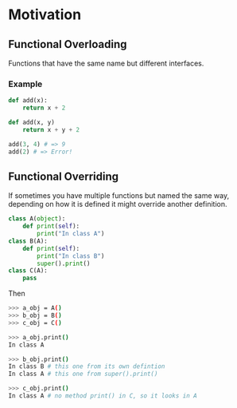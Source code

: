 # Motivation
## Functional Overloading
Functions that have the same name but different interfaces.
### Example
```python 
def add(x):
	return x + 2

def add(x, y)
	return x + y + 2

add(3, 4) # => 9
add(2) # => Error!
```
## Functional Overriding
If sometimes you have multiple functions but named the same way, depending on how it is defined it might override another definition.
```python
class A(object):
	def print(self):
		print("In class A")
class B(A):
	def print(self):
		print("In class B")
		super().print()
class C(A):
	pass
```
Then
```bash
>>> a_obj = A()
>>> b_obj = B()
>>> c_obj = C()

>>> a_obj.print()
In class A

>>> b_obj.print()
In class B # this one from its own defintion
In class A # this one from super().print()

>>> c_obj.print()
In class A # no method print() in C, so it looks in A
```

